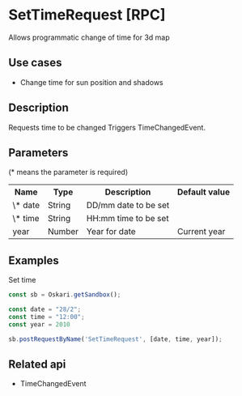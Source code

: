 # SetTimeRequest [RPC]

Allows programmatic change of time for 3d map

## Use cases

- Change time for sun position and shadows

## Description

Requests time to be changed Triggers TimeChangedEvent.

## Parameters

(* means the parameter is required)

<table class="table">
<tr>
  <th> Name</th><th> Type</th><th> Description</th><th> Default value</th>
</tr>
<tr>
  <td> \* date </td>
  <td> String</td>
  <td> DD/mm date to be set</td>
  <td> </td>
</tr>
<tr>
  <td> \* time </td>
  <td> String </td>
  <td> HH:mm time to be set</td>
  <td> </td>
</tr>
<tr>
  <td> year </td>
  <td> Number </td>
  <td> Year for date</td>
  <td> Current year</td>
</tr>
</table>

## Examples

Set time
```javascript
const sb = Oskari.getSandbox();

const date = "28/2";
const time = "12:00";
const year = 2010

sb.postRequestByName('SetTimeRequest', [date, time, year]);
```

## Related api

- TimeChangedEvent
